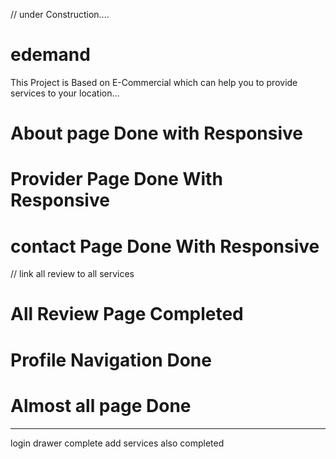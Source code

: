 // under Construction....
# edemand 
This Project is Based on E-Commercial 
which can help you to provide services to your location...

# About page Done with Responsive
# Provider Page Done With Responsive
# contact Page Done With Responsive
// link all review to all services
# All Review Page Completed  
# Profile Navigation Done
# Almost all page Done 


----------------------------
login drawer complete
add services also completed
